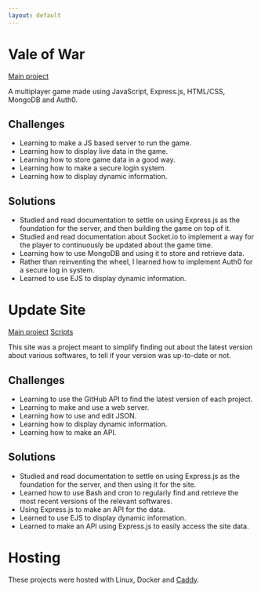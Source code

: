 ```yaml
---
layout: default
---
```


# Vale of War
[Main project](https://github.com/sfkpmr/ValeofWar)

A multiplayer game made using JavaScript, Express.js, HTML/CSS, MongoDB and Auth0.

## Challenges

* Learning to make a JS based server to run the game.
* Learning how to display live data in the game.
* Learning how to store game data in a good way.
* Learning how to make a secure login system.
* Learning how to display dynamic information.

## Solutions

* Studied and read documentation to settle on using Express.js as the foundation for the server, and then building the game on top of it.
* Studied and read documentation about Socket.io to implement a way for the player to continuously be updated about the game time.
* Learning how to use MongoDB and using it to store and retrieve data.
* Rather than reinventing the wheel, I learned how to implement Auth0 for a secure log in system.
* Learned to use EJS to display dynamic information.

# Update Site
[Main project](https://github.com/sfkpmr/UpdateSite)
[Scripts](https://github.com/sfkpmr/updateSite-scripts)

This site was a project meant to simplify finding out about the latest version about various softwares, to tell if your version was up-to-date or not.

## Challenges

* Learning to use the GitHub API to find the latest version of each project.
* Learning to make and use a web server.
* Learning how to use and edit JSON.
* Learning how to display dynamic information.
* Learning how to make an API.

## Solutions

* Studied and read documentation to settle on using Express.js as the foundation for the server, and then using it for the site.
* Learned how to use Bash and cron to regularly find and retrieve the most recent versions of the relevant softwares.
* Using Express.js to make an API for the data.
* Learned to use EJS to display dynamic information.
* Learned to make an API using Express.js to easily access the site data.

# Hosting
These projects were hosted with Linux, Docker and [Caddy](https://github.com/caddyserver/caddy).
